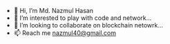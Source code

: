 - 👋 Hi, I’m Md. Nazmul Hasan
- 👀 I’m interested to play with code and network...
- 💞️ I’m looking to collaborate on blockchain netowrk...
- 📫 Reach me nazmul40@gmail.com

<!---
nazmul40/nazmul40 is a ✨ special ✨ repository because its `README.md` (this file) appears on your GitHub profile.
You can click the Preview link to take a look at your changes.
--->
